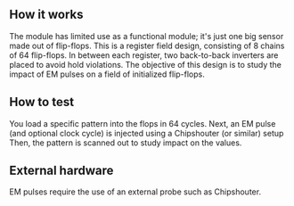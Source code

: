 <!---

This file is used to generate your project datasheet. Please fill in the information below and delete any unused
sections.

You can also include images in this folder and reference them in the markdown. Each image must be less than
512 kb in size, and the combined size of all images must be less than 1 MB.
-->

## How it works

The module has limited use as a functional module; it's just one big sensor made out of flip-flops.
This is a register field design, consisting of 8 chains of 64 flip-flops.
In between each register, two back-to-back inverters are placed to avoid hold violations.
The objective of this design is to study the impact of EM pulses on a field of initialized flip-flops.

## How to test

You load a specific pattern into the flops in 64 cycles.
Next, an EM pulse (and optional clock cycle) is injected using a Chipshouter (or similar) setup 
Then, the pattern is scanned out to study impact on the values.

## External hardware

EM pulses require the use of an external probe such as Chipshouter.
